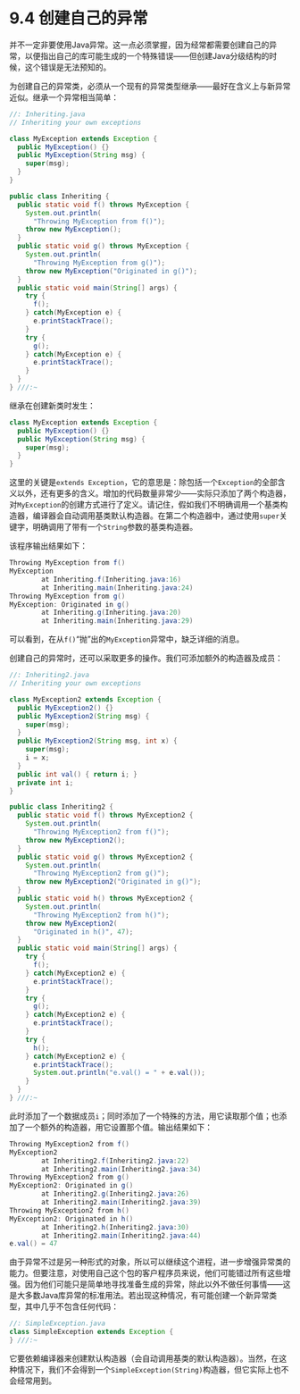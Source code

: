 # 9.4 创建自己的异常

并不一定非要使用Java异常。这一点必须掌握，因为经常都需要创建自己的异常，以便指出自己的库可能生成的一个特殊错误——但创建Java分级结构的时候，这个错误是无法预知的。

为创建自己的异常类，必须从一个现有的异常类型继承——最好在含义上与新异常近似。继承一个异常相当简单：

```java
//: Inheriting.java
// Inheriting your own exceptions

class MyException extends Exception {
  public MyException() {}
  public MyException(String msg) {
    super(msg);
  }
}

public class Inheriting {
  public static void f() throws MyException {
    System.out.println(
      "Throwing MyException from f()");
    throw new MyException();
  }
  public static void g() throws MyException {
    System.out.println(
      "Throwing MyException from g()");
    throw new MyException("Originated in g()");
  }
  public static void main(String[] args) {
    try {
      f();
    } catch(MyException e) {
      e.printStackTrace();
    }
    try {
      g();
    } catch(MyException e) {
      e.printStackTrace();
    }
  }
} ///:~
```

继承在创建新类时发生：

```java
class MyException extends Exception {
  public MyException() {}
  public MyException(String msg) {
    super(msg);
  }
}
```

这里的关键是`extends Exception`，它的意思是：除包括一个`Exception`的全部含义以外，还有更多的含义。增加的代码数量非常少——实际只添加了两个构造器，对`MyException`的创建方式进行了定义。请记住，假如我们不明确调用一个基类构造器，编译器会自动调用基类默认构造器。在第二个构造器中，通过使用`super`关键字，明确调用了带有一个`String`参数的基类构造器。

该程序输出结果如下：

```java
Throwing MyException from f()
MyException
        at Inheriting.f(Inheriting.java:16)
        at Inheriting.main(Inheriting.java:24)
Throwing MyException from g()
MyException: Originated in g()
        at Inheriting.g(Inheriting.java:20)
        at Inheriting.main(Inheriting.java:29)
```

可以看到，在从`f()`“抛”出的`MyException`异常中，缺乏详细的消息。

创建自己的异常时，还可以采取更多的操作。我们可添加额外的构造器及成员：

```java
//: Inheriting2.java
// Inheriting your own exceptions

class MyException2 extends Exception {
  public MyException2() {}
  public MyException2(String msg) {
    super(msg);
  }
  public MyException2(String msg, int x) {
    super(msg);
    i = x;
  }
  public int val() { return i; }
  private int i;
}

public class Inheriting2 {
  public static void f() throws MyException2 {
    System.out.println(
      "Throwing MyException2 from f()");
    throw new MyException2();
  }
  public static void g() throws MyException2 {
    System.out.println(
      "Throwing MyException2 from g()");
    throw new MyException2("Originated in g()");
  }
  public static void h() throws MyException2 {
    System.out.println(
      "Throwing MyException2 from h()");
    throw new MyException2(
      "Originated in h()", 47);
  }
  public static void main(String[] args) {
    try {
      f();
    } catch(MyException2 e) {
      e.printStackTrace();
    }
    try {
      g();
    } catch(MyException2 e) {
      e.printStackTrace();
    }
    try {
      h();
    } catch(MyException2 e) {
      e.printStackTrace();
      System.out.println("e.val() = " + e.val());
    }
  }
} ///:~
```

此时添加了一个数据成员`i`；同时添加了一个特殊的方法，用它读取那个值；也添加了一个额外的构造器，用它设置那个值。输出结果如下：

```java
Throwing MyException2 from f()
MyException2
        at Inheriting2.f(Inheriting2.java:22)
        at Inheriting2.main(Inheriting2.java:34)
Throwing MyException2 from g()
MyException2: Originated in g()
        at Inheriting2.g(Inheriting2.java:26)
        at Inheriting2.main(Inheriting2.java:39)
Throwing MyException2 from h()
MyException2: Originated in h()
        at Inheriting2.h(Inheriting2.java:30)
        at Inheriting2.main(Inheriting2.java:44)
e.val() = 47
```

由于异常不过是另一种形式的对象，所以可以继续这个进程，进一步增强异常类的能力。但要注意，对使用自己这个包的客户程序员来说，他们可能错过所有这些增强。因为他们可能只是简单地寻找准备生成的异常，除此以外不做任何事情——这是大多数Java库异常的标准用法。若出现这种情况，有可能创建一个新异常类型，其中几乎不包含任何代码：

```java
//: SimpleException.java
class SimpleException extends Exception {
} ///:~
```

它要依赖编译器来创建默认构造器（会自动调用基类的默认构造器）。当然，在这种情况下，我们不会得到一个`SimpleException(String)`构造器，但它实际上也不会经常用到。
